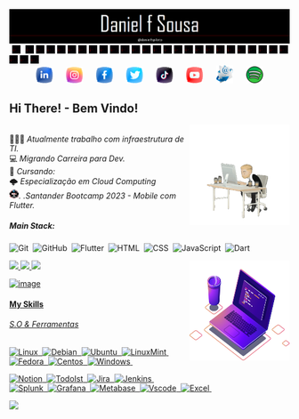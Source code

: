 <div>
  <a href="https://github.com/Daniel-f-Sousa/Daniel-f-Sousa">
    <img src="https://github.com/Daniel-f-Sousa/Daniel-f-Sousa/blob/main/Banner%202.png"></a>
    <img width="3%" hspace="5" src="https://github.com/Daniel-f-Sousa/Daniel-f-Sousa/blob/main/Ritico%20Cardiaco%202.gif"/>
    <img width="3%" src="https://github.com/Daniel-f-Sousa/Daniel-f-Sousa/blob/main/Ritico%20Cardiaco%202.gif"/>
    <img width="3%" src="https://github.com/Daniel-f-Sousa/Daniel-f-Sousa/blob/main/Ritico%20Cardiaco%202.gif"/>
    <img width="3%" src="https://github.com/Daniel-f-Sousa/Daniel-f-Sousa/blob/main/Ritico%20Cardiaco%202.gif"/>
    <img width="3%" src="https://github.com/Daniel-f-Sousa/Daniel-f-Sousa/blob/main/Ritico%20Cardiaco%202.gif"/>
    <img width="3%" src="https://github.com/Daniel-f-Sousa/Daniel-f-Sousa/blob/main/Ritico%20Cardiaco%202.gif"/>
    <img width="3%" src="https://github.com/Daniel-f-Sousa/Daniel-f-Sousa/blob/main/Ritico%20Cardiaco%202.gif"/>
    <img width="3%" src="https://github.com/Daniel-f-Sousa/Daniel-f-Sousa/blob/main/Ritico%20Cardiaco%202.gif"/>
    <img width="3%" src="https://github.com/Daniel-f-Sousa/Daniel-f-Sousa/blob/main/Ritico%20Cardiaco%202.gif"/>
    <img width="3%" src="https://github.com/Daniel-f-Sousa/Daniel-f-Sousa/blob/main/Ritico%20Cardiaco%202.gif"/>
    <img width="3%" src="https://github.com/Daniel-f-Sousa/Daniel-f-Sousa/blob/main/Ritico%20Cardiaco%202.gif"/>
    <img width="3%" src="https://github.com/Daniel-f-Sousa/Daniel-f-Sousa/blob/main/Ritico%20Cardiaco%202.gif"/>
    <img width="3%" src="https://github.com/Daniel-f-Sousa/Daniel-f-Sousa/blob/main/Ritico%20Cardiaco%202.gif"/>
    <img width="3%" src="https://github.com/Daniel-f-Sousa/Daniel-f-Sousa/blob/main/Ritico%20Cardiaco%202.gif"/>
    <img width="3%" src="https://github.com/Daniel-f-Sousa/Daniel-f-Sousa/blob/main/Ritico%20Cardiaco%202.gif"/>
    <img width="3%" src="https://github.com/Daniel-f-Sousa/Daniel-f-Sousa/blob/main/Ritico%20Cardiaco%202.gif"/>
    <img width="3%" src="https://github.com/Daniel-f-Sousa/Daniel-f-Sousa/blob/main/Ritico%20Cardiaco%202.gif"/>
    <img width="3%" src="https://github.com/Daniel-f-Sousa/Daniel-f-Sousa/blob/main/Ritico%20Cardiaco%202.gif"/>
    <img width="3%" src="https://github.com/Daniel-f-Sousa/Daniel-f-Sousa/blob/main/Ritico%20Cardiaco%202.gif"/>
    <img width="3%" src="https://github.com/Daniel-f-Sousa/Daniel-f-Sousa/blob/main/Ritico%20Cardiaco%202.gif"/>
    <img width="3%" src="https://github.com/Daniel-f-Sousa/Daniel-f-Sousa/blob/main/Ritico%20Cardiaco%202.gif"/>
    <img width="3%" src="https://github.com/Daniel-f-Sousa/Daniel-f-Sousa/blob/main/Ritico%20Cardiaco%202.gif"/>
    <img width="3%" src="https://github.com/Daniel-f-Sousa/Daniel-f-Sousa/blob/main/Ritico%20Cardiaco%202.gif"/>
    <img width="3%" src="https://github.com/Daniel-f-Sousa/Daniel-f-Sousa/blob/main/Ritico%20Cardiaco%202.gif"/>
    <img width="3%" src="https://github.com/Daniel-f-Sousa/Daniel-f-Sousa/blob/main/Ritico%20Cardiaco%202.gif"/>
    <img width="3%" src="https://github.com/Daniel-f-Sousa/Daniel-f-Sousa/blob/main/Ritico%20Cardiaco%202.gif"/>
    <img width="3%" src="https://github.com/Daniel-f-Sousa/Daniel-f-Sousa/blob/main/Ritico%20Cardiaco%202.gif"/>
    <img width="3%" src="https://github.com/Daniel-f-Sousa/Daniel-f-Sousa/blob/main/Ritico%20Cardiaco%202.gif"/>
    <img width="3%" src="https://github.com/Daniel-f-Sousa/Daniel-f-Sousa/blob/main/Ritico%20Cardiaco%202.gif"/>
  </div>
<div align="center">
  <a href="https://www.linkedin.com/in/daniel-f-sousa/">
    <img heigth="30px" width="30px" hspace="10" src="https://github.com/Daniel-f-Sousa/Daniel-f-Sousa/blob/main/LinkedIn.png"/></a>
  <a href="https://instagram.com/danielfspiloto?utm_source=qr&igshid=MzNlNGNkZWQ4Mg==">
    <img heigth="30px" width="30px" hspace="10" src="https://github.com/Daniel-f-Sousa/Daniel-f-Sousa/blob/main/Instagram.png"/></a> 
  <a href="https://www.facebook.com/daniel.defreitassousa?mibextid=ZbWKwL">
    <img heigth="30px" width="30px" hspace="10" src="https://github.com/Daniel-f-Sousa/Daniel-f-Sousa/blob/main/Facebook.png"/></a>
  <a href="https://twitter.com/danielfspiloto/"> 
    <img heigth="30px" width="30px" hspace="10" src="https://github.com/Daniel-f-Sousa/Daniel-f-Sousa/blob/main/Twitter.png"/></a>
  <a href="https://mail.google.com/mail/u/0/#inbox">  
    <img heigth="30px" width="30px" hspace="10" src="https://github.com/Daniel-f-Sousa/Daniel-f-Sousa/blob/main/Tiktok.png"/></a> 
  <a href="https://www.youtube.com/">  
    <img heigth="30px" width="30px" hspace="10" src="https://github.com/Daniel-f-Sousa/Daniel-f-Sousa/blob/main/Youtube.png"/></a>  
  <a href="https://mail.google.com/mail/u/0/#inbox">  
    <img heigth="30px" width="30px" hspace="10" src="https://github.com/Daniel-f-Sousa/Daniel-f-Sousa/blob/main/E-mail%201.png"/></a> 
  <a href="https://open.spotify.com/playlist/2xV69xYA6bGX0gDKERDmup"> 
    <img heigth="30px" width="30px" hspace="10" src="https://github.com/Daniel-f-Sousa/Daniel-f-Sousa/blob/main/Icon%20spotfy%201.png"/></a>
</div> 

## Hi There! - Bem Vindo!
<div>
<img src="https://github.com/Daniel-f-Sousa/Daniel-f-Sousa/blob/main/Giff-3-unscreen.gif"  width="180" height="180" align="right"/><br>
🧑🏼‍💻 <text align="left"><i>Atualmente trabalho com infraestrutura de TI.</i><br>
💻 <i>Migrando Carreira para Dev. </i> <br>
📖 <i>Cursando: </i><br>
🌩️ <i>Especialização em Cloud Computing</i></text> <br>
<img src="https://github.com/Daniel-f-Sousa/Daniel-f-Sousa/blob/main/BootCamp.webp" width="17" height="17"/><i>. .Santander Bootcamp 2023 - Mobile com Flutter.</i>
<br>
</div>  

##### Main Stack:
![Git](https://img.shields.io/badge/GIT-E44C30?style=for-the-badge&logo=git&logoColor=white)&nbsp;
![GitHub](https://img.shields.io/badge/GitHub-100000?style=for-the-badge&logo=github&logoColor=white)&nbsp;
![Flutter](https://img.shields.io/badge/Flutter-02569B?style=for-the-badge&logo=flutter&logoColor=white)&nbsp;
![HTML](https://img.shields.io/badge/HTML5-E34F26?style=for-the-badge&logo=html5&logoColor=white)&nbsp;
![CSS](https://img.shields.io/badge/CSS3-1572B6?style=for-the-badge&logo=css3&logoColor=white)&nbsp;
![JavaScript](https://img.shields.io/badge/JavaScript-F7DF1E?style=for-the-badge&logo=javascript&logoColor=black)&nbsp;
![Dart](https://img.shields.io/badge/Dart-0175C2?style=for-the-badge&logo=dart&logoColor=white)&nbsp;

<div>
<a href="https://github.com/Daniel-f-Sousa/Daniel-f-Sousa">
<img heigth="120em" width="42%" src="https://github-readme-stats.vercel.app/api?username=Daniel-f-Sousa&show_icons=true&theme=shadow_red">
<img heigth="120em" width="44.5%" src="https://github-readme-streak-stats.herokuapp.com?user=Daniel-f-Sousa&hide_border=falso&theme=shadow_red">
<img heigth="120em" width="42%" src="https://github-readme-stats.vercel.app/api/top-langs/?username=Daniel-f-Sousa&size_weight=0.5&count_weight=0.5&theme=shadow_red">
<img src="https://github.com/Daniel-f-Sousa/Daniel-f-Sousa/blob/main/computer-illustration.png"  width="180" height="180" align="right">
</div>  

<!-- ![snake gif](https://github.com/Daniel-f-Sousa/Daniel-f-Sousa/blob/output/github-contribution-grid-snake.svg) -->
![image](https://github.com/Daniel-f-Sousa/Daniel-f-Sousa/assets/142462630/2b1ade92-f845-4e93-9c15-35cc2eb85b00)
#### My Skills
###### S.O & Ferramentas
![Linux](https://img.shields.io/badge/Linux-FCC624?style=for-the-badge&logo=linux&logoColor=black)&nbsp;
![Debian](https://img.shields.io/badge/Debian-A81D33?style=for-the-badge&logo=debian&logoColor=white)&nbsp;
![Ubuntu](https://img.shields.io/badge/Ubuntu-E95420?style=for-the-badge&logo=ubuntu&logoColor=white)&nbsp;
![LinuxMint](https://img.shields.io/badge/Linux_Mint-87CF3E?style=for-the-badge&logo=linux-mint&logoColor=white)&nbsp;
![Fedora](https://img.shields.io/badge/Fedora-294172?style=for-the-badge&logo=fedora&logoColor=white)&nbsp;
![Centos](https://img.shields.io/badge/Cent%20OS-262577?style=for-the-badge&logo=CentOS&logoColor=white)&nbsp;
![Windows](https://img.shields.io/badge/Windows-0078D6?style=for-the-badge&logo=windows&logoColor=white)&nbsp;

![Notion](https://img.shields.io/badge/Notion-000000?style=for-the-badge&logo=notion&logoColor=white)&nbsp;
![TodoIst](https://img.shields.io/badge/Todoist-E44332?style=for-the-badge&logo=todoist&logoColor=white)&nbsp;
![Jira](https://img.shields.io/badge/Jira-0052CC?style=for-the-badge&logo=Jira&logoColor=white)&nbsp;
![Jenkins](https://img.shields.io/badge/Jenkins-D24939?style=for-the-badge&logo=Jenkins&logoColor=white)&nbsp;	
![Splunk](https://img.shields.io/badge/Splunk-000000?style=for-the-badge&logo=Splunk&logoColor=white)&nbsp;
![Grafana](https://img.shields.io/badge/Grafana-F2F4F9?style=for-the-badge&logo=grafana&logoColor=orange&labelColor=F2F4F9)&nbsp;
![Metabase](https://img.shields.io/badge/Metabase-509EE3?style=for-the-badge&logo=metabase&logoColor=fff)&nbsp;
![Vscode](https://img.shields.io/badge/VSCode-0078D4?style=for-the-badge&logo=visual%20studio%20code&logoColor=white)&nbsp;
![Excel](https://img.shields.io/badge/Microsoft_Excel-217346?style=for-the-badge&logo=microsoft-excel&logoColor=white)&nbsp;
<!--![Sharepoint](https://img.shields.io/badge/Microsoft_SharePoint-0078D4?style=for-the-badge&logo=microsoft-sharepoint&logoColor=white)&nbsp;
<!-- ![Word](https://img.shields.io/badge/Microsoft_Word-2B579A?style=for-the-badge&logo=microsoft-word&logoColor=white)&nbsp;
<!-- ![Powerpoint](https://img.shields.io/badge/Microsoft_PowerPoint-B7472A?style=for-the-badge&logo=microsoft-powerpoint&logoColor=white)&nbsp;
<!-- ![LibreOffice](https://img.shields.io/badge/LibreOffice-18A303?style=for-the-badge&logo=LibreOffice&logoColor=white)&nbsp;
<!-- ![Powershell](https://img.shields.io/badge/powershell-5391FE?style=for-the-badge&logo=powershell&logoColor=white)&nbsp;
<!-- ![GnuBash](https://img.shields.io/badge/GNU%20Bash-4EAA25?style=for-the-badge&logo=GNU%20Bash&logoColor=white)&nbsp;-->
<!-- ![KaliLinux](https://img.shields.io/badge/Kali_Linux-557C94?style=for-the-badge&logo=kali-linux&logoColor=white)&nbsp; -->
<!-- ![VirtualBox](https://img.shields.io/badge/VirtualBox-21416b?style=for-the-badge&logo=VirtualBox&logoColor=white)&nbsp; -->
<!-- ![Teams](https://img.shields.io/badge/Microsoft_Teams-6264A7?style=for-the-badge&logo=microsoft-teams&logoColor=white)&nbsp; -->
<img width=100% src="https://capsule-render.vercel.app/api?type=waving&color=9400D3&height=120&section=footer"/>
